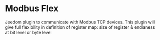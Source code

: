 # Modbus Flex

Jeedom plugin to communicate with Modbus TCP devices.
This plugin will give full flexibility in definition of register map: size of register & endianess at bit level or byte level
